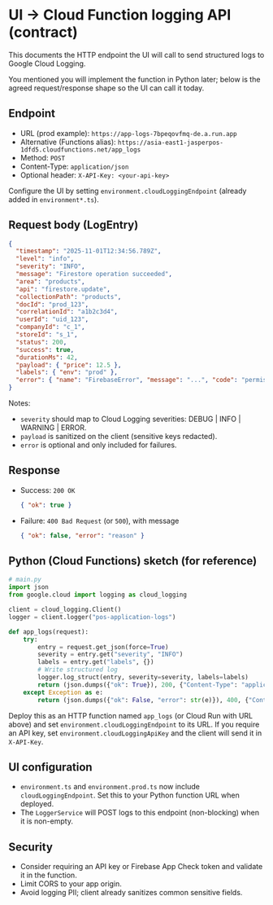 # UI -> Cloud Function logging API (contract)

This documents the HTTP endpoint the UI will call to send structured logs to Google Cloud Logging.

You mentioned you will implement the function in Python later; below is the agreed request/response shape so the UI can call it today.

## Endpoint

- URL (prod example): `https://app-logs-7bpeqovfmq-de.a.run.app`
- Alternative (Functions alias): `https://asia-east1-jasperpos-1dfd5.cloudfunctions.net/app_logs`
- Method: `POST`
- Content-Type: `application/json`
- Optional header: `X-API-Key: <your-api-key>`

Configure the UI by setting `environment.cloudLoggingEndpoint` (already added in `environment*.ts`).

## Request body (LogEntry)

```json
{
  "timestamp": "2025-11-01T12:34:56.789Z",
  "level": "info",
  "severity": "INFO",
  "message": "Firestore operation succeeded",
  "area": "products",
  "api": "firestore.update",
  "collectionPath": "products",
  "docId": "prod_123",
  "correlationId": "a1b2c3d4",
  "userId": "uid_123",
  "companyId": "c_1",
  "storeId": "s_1",
  "status": 200,
  "success": true,
  "durationMs": 42,
  "payload": { "price": 12.5 },
  "labels": { "env": "prod" },
  "error": { "name": "FirebaseError", "message": "...", "code": "permission-denied", "stack": "..." }
}
```

Notes:
- `severity` should map to Cloud Logging severities: DEBUG | INFO | WARNING | ERROR.
- `payload` is sanitized on the client (sensitive keys redacted).
- `error` is optional and only included for failures.

## Response

- Success: `200 OK`
  ```json
  { "ok": true }
  ```
- Failure: `400 Bad Request` (or `500`), with message
  ```json
  { "ok": false, "error": "reason" }
  ```

## Python (Cloud Functions) sketch (for reference)

```python
# main.py
import json
from google.cloud import logging as cloud_logging

client = cloud_logging.Client()
logger = client.logger("pos-application-logs")

def app_logs(request):
    try:
        entry = request.get_json(force=True)
        severity = entry.get("severity", "INFO")
        labels = entry.get("labels", {})
        # Write structured log
        logger.log_struct(entry, severity=severity, labels=labels)
        return (json.dumps({"ok": True}), 200, {"Content-Type": "application/json"})
    except Exception as e:
        return (json.dumps({"ok": False, "error": str(e)}), 400, {"Content-Type": "application/json"})
```

Deploy this as an HTTP function named `app_logs` (or Cloud Run with URL above) and set `environment.cloudLoggingEndpoint` to its URL. If you require an API key, set `environment.cloudLoggingApiKey` and the client will send it in `X-API-Key`.

## UI configuration

- `environment.ts` and `environment.prod.ts` now include `cloudLoggingEndpoint`. Set this to your Python function URL when deployed.
- The `LoggerService` will POST logs to this endpoint (non-blocking) when it is non-empty.

## Security

- Consider requiring an API key or Firebase App Check token and validate it in the function.
- Limit CORS to your app origin.
- Avoid logging PII; client already sanitizes common sensitive fields.
